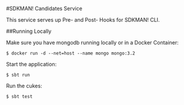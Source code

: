 #SDKMAN! Candidates Service

This service serves up Pre- and Post- Hooks for SDKMAN! CLI.

##Running Locally

Make sure you have mongodb running locally or in a Docker Container:

    $ docker run -d --net=host --name mongo mongo:3.2

Start the application:

    $ sbt run

Run the cukes:

    $ sbt test


